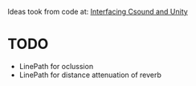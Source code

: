 Ideas took from code at: [Interfacing Csound and Unity](http://csoundjournal.com/issue19/InterfacingCsoundUnity.html)

# TODO
- LinePath for oclussion
- LinePath for distance attenuation of reverb
